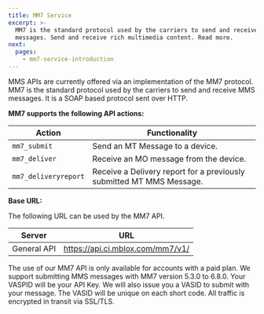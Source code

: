 ```yaml
---
title: MM7 Service
excerpt: >-
  MM7 is the standard protocol used by the carriers to send and receive MMS
  messages. Send and receive rich multimedia content. Read more.
next:
  pages:
    - mm7-service-introduction
---
```

MMS APIs are currently offered via an implementation of the MM7 protocol. MM7 is the standard protocol used by the carriers to send and receive MMS messages. It is a SOAP based protocol sent over HTTP. 

**MM7 supports the following API actions:**

|   **Action**         |       **Functionality**                                              |
| -------------------- | -------------------------------------------------------------------- |
| `mm7_submit`         | Send an MT Message to a device.                                      |
| `mm7_deliver`        | Receive an MO message from the device.                               |
| `mm7_deliveryreport` | Receive a Delivery report for a previously submitted MT MMS Message. |

**Base URL:**

The following URL can be used by the MM7 API.

| Server      | URL                              |
|-------------|----------------------------------|
| General API | https://api.ci.mblox.com/mm7/v1/ |

The use of our MM7 API is only available for accounts with a paid plan. We support submitting MMS messages with MM7 version 5.3.0 to 6.8.0. Your VASPID will be your API Key. We will also issue you a VASID to submit with your message. The VASID will be unique on each short code. All traffic is encrypted in transit via SSL/TLS.
